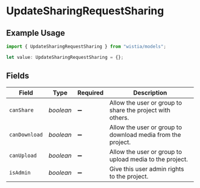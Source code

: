# UpdateSharingRequestSharing

## Example Usage

```typescript
import { UpdateSharingRequestSharing } from "wistia/models";

let value: UpdateSharingRequestSharing = {};
```

## Fields

| Field                                                       | Type                                                        | Required                                                    | Description                                                 |
| ----------------------------------------------------------- | ----------------------------------------------------------- | ----------------------------------------------------------- | ----------------------------------------------------------- |
| `canShare`                                                  | *boolean*                                                   | :heavy_minus_sign:                                          | Allow the user or group to share the project with others.   |
| `canDownload`                                               | *boolean*                                                   | :heavy_minus_sign:                                          | Allow the user or group to download media from the project. |
| `canUpload`                                                 | *boolean*                                                   | :heavy_minus_sign:                                          | Allow the user or group to upload media to the project.     |
| `isAdmin`                                                   | *boolean*                                                   | :heavy_minus_sign:                                          | Give this user admin rights to the project.                 |